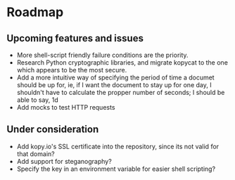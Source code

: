 Roadmap
======

## Upcoming features and issues

* More shell-script friendly failure conditions are the priority.
* Research Python cryptographic libraries, and migrate kopycat to the one which
  appears to be the most secure.
* Add a more intuitive way of specifying the period of time a documet should be
  up for, ie, if I want the document to stay up for one day, I shouldn't have
  to calculate the propper number of seconds; I should be able to say, 1d
* Add mocks to test HTTP requests

## Under consideration

* Add kopy.io's SSL certificate into the repository, since its not valid for
  that domain?
* Add support for steganography?
* Specify the key in an environment variable for easier shell scripting?
